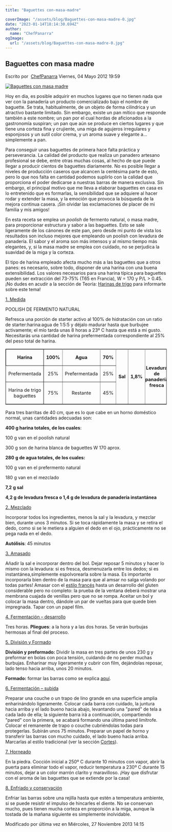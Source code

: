 ```yaml
---
title: "Baguettes con-masa-madre"

coverImage: "/assets/blog/Baguettes-con-masa-madre-0.jpg"
date: "2023-01-14T18:14:30.694Z"
author:
  name: "ChefPanarra"
ogImage:
  url: "/assets/blog/Baguettes-con-masa-madre-0.jpg"
---
```


## Baguettes con masa madre

Escrito por  [ChefPanarra](/web/20190131143818/http://www.panarras.com/index.php/home/recetas/panes-de-masa-madre/itemlist/user/56-chefpanarra) Viernes, 04 Mayo 2012 19:59

[![Baguettes con masa madre](https://web.archive.org/web/20190131143818im_/http://www.panarras.com/media/k2/items/cache/867519228d1d5325856fc61d710ded0e_L.jpg)](/web/20190131143818/http://www.panarras.com/media/k2/items/cache/867519228d1d5325856fc61d710ded0e_XL.jpg "Clic para vista previa de la imagen")

Hoy en dia, es posible adquirir en muchos lugares que no tienen nada que ver con la panadería un producto comercializado bajo el nombre de baguette. Se trata, habitualmente, de un objeto de forma cilíndrica y un atractivo bastante limitado. Sin embargo, existe un pan mítico que responde también a este nombre; un pan por el cual hordas de aficionados a la gastronomía suspiran; un pan que aún se produce en ciertos lugares y que tiene una corteza fina y crujiente, una miga de agujeros irregulares y esponjosos y un sutil color crema, y un aroma suave y elegante a... simplemente a pan.

Para conseguir unas baguettes de primera hace falta práctica y perseverancia. La calidad del producto que realiza un panadero artesano profesional se debe, entre otras muchas cosas, al hecho de que puede llegar a producir cientos de baguettes diariamente. No es posible llegar a niveles de producción caseros que alcancen la centésima parte de esto, pero lo que nos falta en cantidad podemos suplirlo con la calidad que proporciona el poder dedicarse a nuestras barras de manera exclusiva. Sin embargo, el principal motivo que me lleva a elaborar baguettes en casa es lo entretenido que es formarlas, la sensibilidad que se adquiere al hacer rodar y extender la masa, y la emoción que provoca la búsqueda de la mejora continua casera. ¡Sin olvidar las exclamaciones de placer de mi familia y mis amigos!

En esta receta se emplea un _poolish_ de fermento natural, o masa madre, para proporcionar estructura y sabor a las baguettes. Esto se sale ligeramente de los cánones de este pan, pero desde mi punto de vista los resultados son incluso mejores que empleando un poolish con levadura de panadería. El sabor y el aroma son más intensos y al mismo tiempo más elegantes, y, si la masa madre se emplea con cuidado, no se perjudica la suavidad de la miga y la corteza.

El tipo de harina empleado afecta mucho más a las baguettes que a otros panes: es necesario, sobre todo, disponer de una harina con una buena extensibilidad. Los valores necesarios para una harina típica para baguettes pueden ser extracción del 73-75% (T65 en Francia), W = 170 y P/L > 0.45. ¡No dudes en acudir a la sección de Teoría: [Harinas de trigo](/web/20190131143818/http://www.panarras.com/index.php/teoria/harinas/item/35-harinas-de-trigo) para informarte sobre este tema!

[1\. Medida](/web/20190131143818/http://www.panarras.com/index.php/tecnica/las-fases-del-pan/medida)

POOLISH DE FERMENTO NATURAL

Refresca una porción de starter activo al 100% de hidratación con un ratio de starter:harina:agua de 1:5:5 y déjalo madurar hasta que burbujee activamente; el mío tarda unas 8 horas a 23º C hasta que está a mi gusto. Necesitarás una cantidad de harina prefermentada correspondiente al 25% del peso total de harina.

<table style="border-collapse: collapse; margin-left: auto; margin-right: auto;" width="630" border="1" cellspacing="0" cellpadding="0"><tbody><tr style="height: 12.4pt;"><td style="width: 95.5pt; border: 1pt solid windowtext; padding: 0cm 5.4pt; height: 12.4pt;" width="127"><p class="MsoNormal" align="center"><strong><span style="font-size: 11pt;">Harina</span></strong></p></td><td style="width: 59.35pt; border-width: 1pt 1pt 1pt medium; border-style: solid solid solid none; border-color: windowtext windowtext windowtext -moz-use-text-color; -moz-border-top-colors: none; -moz-border-right-colors: none; -moz-border-bottom-colors: none; -moz-border-left-colors: none; -moz-border-image: none; padding: 0cm 5.4pt;" width="76"><p class="MsoNormal" style="text-align: center;" align="center"><strong><span><span style="font-size: 11pt;">100%</span></span></strong></p></td><td style="width: 99.55pt; border-width: 1pt 1pt 1pt medium; border-style: solid solid solid none; border-color: windowtext windowtext windowtext -moz-use-text-color; -moz-border-top-colors: none; -moz-border-right-colors: none; -moz-border-bottom-colors: none; -moz-border-left-colors: none; -moz-border-image: none; padding: 0cm 5.4pt;" width="115"><p class="MsoNormal" style="text-align: center;" align="center"><strong><span><span style="font-size: 11pt;">Agua</span></span></strong></p></td><td style="width: 60.1pt; border-width: 1pt 1pt 1pt medium; border-style: solid solid solid none; border-color: windowtext windowtext windowtext -moz-use-text-color; -moz-border-top-colors: none; -moz-border-right-colors: none; -moz-border-bottom-colors: none; -moz-border-left-colors: none; -moz-border-image: none; padding: 0cm 5.4pt;" width="80"><p class="MsoNormal" style="text-align: center;" align="center"><strong><span><span style="font-size: 11pt;">70%</span></span></strong></p></td><td style="width: 61.15pt; border-width: 1pt 1pt 1pt medium; border-style: solid solid solid none; border-color: windowtext windowtext windowtext -moz-use-text-color; -moz-border-top-colors: none; -moz-border-right-colors: none; -moz-border-bottom-colors: none; -moz-border-left-colors: none; -moz-border-image: none; padding: 0cm 5.4pt;" rowspan="3" width="55"><p class="MsoNormal" style="text-align: center;" align="center"><strong><span><span style="font-size: 11pt;">Sal</span></span></strong></p></td><td style="width: 56.35pt; border-width: 1pt 1pt 1pt medium; border-style: solid solid solid none; border-color: windowtext windowtext windowtext -moz-use-text-color; -moz-border-top-colors: none; -moz-border-right-colors: none; -moz-border-bottom-colors: none; -moz-border-left-colors: none; -moz-border-image: none; padding: 0cm 5.4pt;" rowspan="3" width="51"><p class="MsoNormal" style="text-align: center;" align="center"><strong><span><span style="font-size: 11pt;">1,8%</span></span></strong></p></td><td style="width: 52.35pt; border-width: 1pt 1pt 1pt medium; border-style: solid solid solid none; border-color: windowtext windowtext windowtext -moz-use-text-color; -moz-border-top-colors: none; -moz-border-right-colors: none; -moz-border-bottom-colors: none; -moz-border-left-colors: none; -moz-border-image: none; padding: 0cm; height: 12.4pt;" rowspan="3" width="70"><p class="MsoNormal" style="text-align: center;" align="center"><strong><span style="font-size: 11pt;">Levadura de panadería fresca</span></strong></p></td><td style="width: 42pt; border-width: 1pt 1pt 1pt medium; border-style: solid solid solid none; border-color: windowtext windowtext windowtext -moz-use-text-color; -moz-border-top-colors: none; -moz-border-right-colors: none; -moz-border-bottom-colors: none; -moz-border-left-colors: none; -moz-border-image: none; padding: 0cm; height: 12.4pt;" rowspan="3" width="56"><p class="MsoNormal" style="text-align: center;" align="center"><strong><span style="font-size: 11pt;">1,1%</span></strong></p></td></tr><tr style="height: 20.4pt;"><td style="width: 99.5pt; border-right: 1pt solid windowtext; border-width: medium 1pt 1pt; border-style: none solid solid; border-color: -moz-use-text-color windowtext windowtext; -moz-border-top-colors: none; -moz-border-right-colors: none; -moz-border-bottom-colors: none; -moz-border-left-colors: none; -moz-border-image: none; padding: 0cm 5.4pt;" width="127"><p class="MsoNormal" style="text-align: center;" align="center"><span><span style="font-size: 11pt;">Prefermentada</span></span></p></td><td style="width: 59.35pt; border-width: medium 1pt 1pt medium; border-style: none solid solid none; border-color: -moz-use-text-color windowtext windowtext -moz-use-text-color; padding: 0cm 5.4pt;" width="76"><p class="MsoNormal" style="text-align: center;" align="center"><span><span style="font-size: 11pt;">25%</span></span></p></td><td style="width: 99.55pt; border-width: medium 1pt 1pt medium; border-style: none solid solid none; border-color: -moz-use-text-color windowtext windowtext -moz-use-text-color; padding: 0cm 5.4pt;" width="115"><p class="MsoNormal" style="text-align: center;" align="center"><span><span style="font-size: 11pt;">Prefermentada</span></span></p></td><td style="width: 60.1pt; border-width: medium 1pt 1pt medium; border-style: none solid solid none; border-color: -moz-use-text-color windowtext windowtext -moz-use-text-color; padding: 0cm 5.4pt;" width="80"><p class="MsoNormal" style="text-align: center;" align="center"><span><span style="font-size: 11pt;">25%</span></span></p></td></tr><tr style="height: 50.65pt;"><td style="width: 99.5pt; border-right: 1pt solid windowtext; border-width: medium 1pt 1pt; border-style: none solid solid; border-color: -moz-use-text-color windowtext windowtext; -moz-border-top-colors: none; -moz-border-right-colors: none; -moz-border-bottom-colors: none; -moz-border-left-colors: none; -moz-border-image: none; padding: 0cm 5.4pt;" width="127"><p class="MsoNormal" style="text-align: center;" align="center"><span><span style="font-size: 11pt;">Harina de trigo baguettes</span></span></p></td><td style="width: 59.35pt; border-width: medium 1pt 1pt medium; border-style: none solid solid none; border-color: -moz-use-text-color windowtext windowtext -moz-use-text-color; padding: 0cm 5.4pt;" width="76"><p class="MsoNormal" style="text-align: center;" align="center"><span><span style="font-size: 11pt;">75%<br></span></span></p></td><td style="width: 99.55pt; border-width: medium 1pt 1pt medium; border-style: none solid solid none; border-color: -moz-use-text-color windowtext windowtext -moz-use-text-color; padding: 0cm 5.4pt;" width="115"><p class="MsoNormal" style="text-align: center;" align="center"><span><span style="font-size: 11pt;">Restante</span></span></p></td><td style="width: 60.1pt; border-width: medium 1pt 1pt medium; border-style: none solid solid none; border-color: -moz-use-text-color windowtext windowtext -moz-use-text-color; padding: 0cm 5.4pt;" width="80"><p class="MsoNormal" align="center"><span><span style="font-size: 11pt;">45%</span></span></p></td></tr></tbody></table>

Para tres barritas de 40 cm, que es lo que cabe en un horno doméstico normal, unas cantidades adecuadas son:

**400 g harina totales, de los cuales**:

100 g van en el poolish natural

300 g son de harina blanca de baguettes W 170 aprox.

**280** **g de agua totales, de los cuales:**

100 g van en el prefermento natural

180 g van en el mezclado

**7,2** **g sal**

**4,2 g de levadura fresca o 1,4 g de levadura de panadería instantánea**

[2\. Mezclado](/web/20190131143818/http://www.panarras.com/index.php/tecnica/las-fases-del-pan/mezclado)

Incorporar todos los ingredientes, menos la sal y la levadura, y mezclar bien, durante unos 3 minutos. Si se toca rápidamente la masa y se retira el dedo, como si se le metiera a alguien el dedo en el ojo, prácticamente no se pega nada en el dedo.

**Autólisis**: 45 minutos

[3\. Amasado](/web/20190131143818/http://www.panarras.com/index.php/tecnica/las-fases-del-pan/amasado)

Añadir la sal e incorporar dentro del bol. Dejar reposar 5 minutos y hacer lo mismo con la levadura: si es fresca, desmenuzarla entre los dedos; si es instantánea,simplemente espolvorearla sobre la masa. Es importante incorporarla bien dentro de la masa para que al amsar no salga volando por todas partes! Amasar con el [estilo francés](/web/20190131143818/http://www.panarras.com/index.php/tecnica/tecnicas-de-amasado) hasta un desarrollo del gluten considerable pero no completo: la prueba de la ventana deberá mostrar una membrana cuajada de venillas pero que no se rompa. Aceitar un bol y colocar la masa dentro, dándole un par de vueltas para que quede bien impregnada. Tapar con un papel film.

[4\. Fermentación – desarrollo](/web/20190131143818/http://www.panarras.com/index.php/tecnica/las-fases-del-pan/fermentacion-desarrollo)

Tres horas. **Pliegues**: a la hora y a las dos horas. Se verán burbujas hermosas al final del proceso.

[5\. División y Formado](/web/20190131143818/http://www.panarras.com/index.php/tecnica/las-fases-del-pan/formado)

**División y preformado:** Dividir la masa en tres partes de unos 230 g y preformar en bolas con poca tensión, cuidando de no perder muchas burbujas. Enharinar muy ligeramente y cubrir con film, dejándolas reposar, lado tenso hacia arriba, unos 20 minutos.

**Formado:** formar las barras como se explica [aquí](/web/20190131143818/http://www.panarras.com/index.php/tecnica/tecnicas-de-formado/item/79-formar-una-baguette).

[6\. Fermentación – subida](/web/20190131143818/http://www.panarras.com/index.php/tecnica/las-fases-del-pan/fermentacion-subida)

Preparar una couche o un trapo de lino grande en una superficie amplia enharinándolo ligeramente. Colocar cada barra con cuidado, la juntura hacia arriba y el lado bueno hacia abajo, levantando una "pared" de tela a cada lado de ella; la siguiente barra irá a continuación, compartiendo "pared" con la primera, se acabará formando una última pared limítrofe. Colocar el remanente de trapo o couche cubriéndolas todas para protegerlas. Subirán unos 75 minutos. Preparar un papel de horno y transferir las barras con mucho cuidado, el lado bueno hacia arriba. Marcarlas al estilo tradicional (ver la sección [Cortes](/web/20190131143818/http://www.panarras.com/index.php/tecnica/cortes)).

[7\. Horneado](/web/20190131143818/http://www.panarras.com/index.php/tecnica/las-fases-del-pan/horneado)

En la piedra. Cocción inicial a 250º C durante 10 minutos con vapor, abrir la puerta para eliminar todo el vapor, reducir temperatura a 230º C durante 15 minutos, dejar a un color marrón clarito y maravilloso. ¡Hay que disfrutar con el aroma de las baguettes que se extiende por la casa!

[8\. Enfriado y conservación](/web/20190131143818/http://www.panarras.com/index.php/tecnica/las-fases-del-pan/enfriado-y-conservacion)

Enfriar las barras sobre una rejilla hasta que estén a temperatura ambiente, si se puede resistir el impulso de hincarles el diente. No se conservan mucho, pues tienen mucha corteza en proporción a la miga, aunque la tostada de la mañana siguiente es simplemente inolvidable.

Modificado por última vez en Miércoles, 27 Noviembre 2013 14:15
